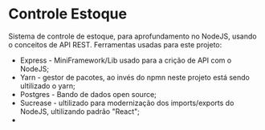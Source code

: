 # Controle Estoque

Sistema de controle de estoque, para aprofundamento no NodeJS, usando o conceitos de API REST.
Ferramentas usadas para este projeto:

* Express - MiniFramework/Lib usado para a crição de API com o NodeJS;
* Yarn - gestor de pacotes, ao invés do npmn neste projeto está sendo ultilizado o yarn;
* Postgres - Bando de dados open source;
* Sucrease - ultilizado para modernização dos imports/exports do NodeJS, ultilizando padrão "React";
* 
